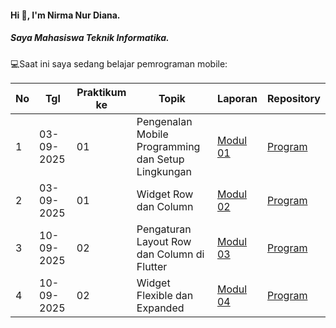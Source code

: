 #### Hi 👋, I'm Nirma Nur Diana. 
##### Saya Mahasiswa Teknik Informatika.

💻Saat ini saya sedang belajar pemrograman mobile:

| No  | Tgl       | Praktikum ke | Topik                                           | Laporan | Repository |
| --- | ---------- | ------------ | ----------------------------------------------- | -------- | ----------- |
| 1   | 03-09-2025 | 01           | Pengenalan Mobile Programming dan Setup Lingkungan | [Modul 01](https://drive.google.com/drive/folders/1WxxMAe_yj1QMWNu-2Ub0CXdp5PhN97VU "Modul 01") | [Program](https://github.com/dickadty/modul1-mobile "Template laporan") |
| 2   | 03-09-2025 | 01           | Widget Row dan Column                          | [Modul 02](#) | [Program](#) |
| 3   | 10-09-2025 | 02           | Pengaturan Layout Row dan Column di Flutter    | [Modul 03](#) | [Program](#) |
| 4   | 10-09-2025 | 02           | Widget Flexible dan Expanded                   | [Modul 04](#) | [Program](#) |

